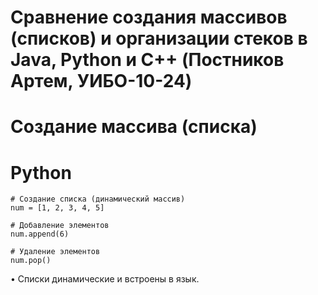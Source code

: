 # Сравнение создания массивов (списков) и организации стеков в Java, Python и C++ (Постников Артем, УИБО-10-24)
# Создание массива (списка)
# Python
    # Создание списка (динамический массив)
    num = [1, 2, 3, 4, 5]

    # Добавление элементов
    num.append(6)

    # Удаление элементов
    num.pop()
• Списки динамические и встроены в язык.
    

